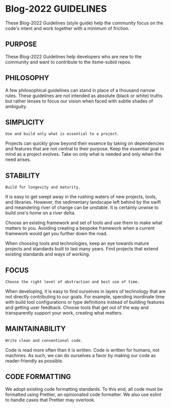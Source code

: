# Blog-2022 GUIDELINES
These Blog-2022 Guidelines (style guide) help the community focus on the code's intent and work together with a minimum of friction.

## PURPOSE
These Blog-2022 Guidelines help developers who are new to the community and want to contribute to the itsme-subid repos.

## PHILOSOPHY
A few philosophical guidelines can stand in place of a thousand narrow rules. These guidelines are not intended as absolute (black or white) truths but rather lenses to focus our vision when faced with subtle shades of ambiguity.

## SIMPLICITY
```SIMPLICITY 
Use and build only what is essential to a project.
```

Projects can quickly grow beyond their essence by taking on dependencies and features that are not central to their purpose. Keep the essential goal in mind as a project evolves. Take on only what is needed and only when the need arises.

## STABILITY
``` STABILITY 
Build for longevity and maturity.
```

It is easy to get swept away in the rushing waters of new projects, tools, and libraries. However, the sedimentary landscape left behind by the swift and meandering river of change can be unstable. It is certainly unwise to build one's home on a river delta.

Choose an existing framework and set of tools and use them to make what matters to you. Avoiding creating a bespoke framework when a current framework would get you further down the road.

When choosing tools and technologies, keep an eye towards mature projects and standards built to last many years. Find projects that extend existing standards and ways of working.

## FOCUS
```FOCUS
Choose the right level of abstraction and best use of time.
```

When developing, it is easy to find ourselves in layers of technology that are not directly contributing to our goals. For example, spending inordinate time with build tool configurations or type definitions instead of building features and getting user feedback. Choose tools that get out of the way and transparently support your work, creating what matters.

## MAINTAINABILITY
```MAINTAINABILITY 
Write clean and conventional code.
```

Code is read more often than it is written. Code is written for humans, not machines. As such, we can do ourselves a favor by making our code as reader-friendly as possible.

## CODE FORMATTING
We adopt existing code formatting standards. To this end, all code must be formatted using Prettier, an opinionated code formatter. We also use eslint to handle cases that Prettier may overlook.
